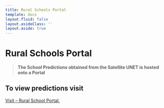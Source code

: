 ```yaml
---
title: Rural Schools Portal
template: docs
layout.fluid: false
layout.asideClass: ''
layout.aside: true
---
```


# Rural Schools Portal

> <strong>The School Predictions obtained from the Satellite UNET is hosted onto a Portal</strong>

## To view predictions visit

[Visit – Rural School Portal.](https://unc-sch-dashboard-dev.geospoc.io)
